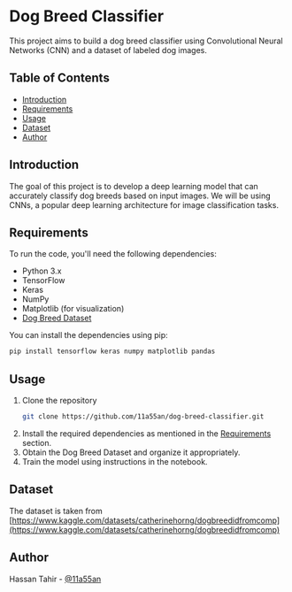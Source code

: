 # Dog Breed Classifier

This project aims to build a dog breed classifier using Convolutional Neural Networks (CNN) and a dataset of labeled dog images.

## Table of Contents

- [Introduction](#introduction)
- [Requirements](#requirements)
- [Usage](#usage)
- [Dataset](#dataset)
- [Author](#author)

## Introduction

The goal of this project is to develop a deep learning model that can accurately classify dog breeds based on input images. We will be using CNNs, a popular deep learning architecture for image classification tasks.

## Requirements

To run the code, you'll need the following dependencies:

- Python 3.x
- TensorFlow
- Keras
- NumPy
- Matplotlib (for visualization)
- [Dog Breed Dataset](#dataset)

You can install the dependencies using pip:

```bash
pip install tensorflow keras numpy matplotlib pandas
```

## Usage

1. Clone the repository
   ```sh
   git clone https://github.com/11a55an/dog-breed-classifier.git
   ```
2. Install the required dependencies as mentioned in the [Requirements](#requirements) section.
3. Obtain the Dog Breed Dataset and organize it appropriately.
4. Train the model using instructions in the notebook.

## Dataset

The dataset is taken from [https://www.kaggle.com/datasets/catherinehorng/dogbreedidfromcomp](https://www.kaggle.com/datasets/catherinehorng/dogbreedidfromcomp)

## Author

Hassan Tahir - [@11a55an](https://github.com/11a55an)

